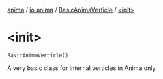 [anima](../../index.md) / [io.anima](../index.md) / [BasicAnimaVerticle](index.md) / [&lt;init&gt;](./-init-.md)

# &lt;init&gt;

`BasicAnimaVerticle()`

A very basic class for internal verticles in Anima only

